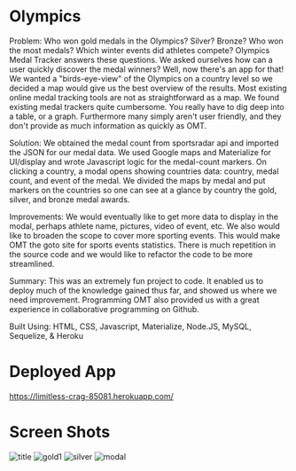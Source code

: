 # Olympics
Problem: Who won gold medals in the Olympics? Silver? Bronze? Who won the most medals? Which winter events did athletes compete? Olympics Medal Tracker answers these questions. We asked ourselves how can a user quickly discover the medal winners? Well, now there's an app for that! We wanted a "birds-eye-view" of the Olympics on a country level so we decided a map would give us the best overview of the results. Most existing online medal tracking tools are not as straightforward as a map. We found existing medal trackers quite cumbersome. You really have to dig deep into a table, or a graph. Furthermore many simply aren't user friendly, and they don't provide as much information as quickly as OMT. 

Solution: We obtained the medal count from sportsradar api and imported the JSON for our medal data.  We used Google maps and Materialize for UI/display and wrote Javascript logic for the medal-count markers. On clicking a country, a modal opens showing countries data: country, medal count, and event of the medal. We divided the maps by medal and put markers on the countries so one can see at a glance by country the gold, silver, and bronze medal awards.

Improvements: We would eventually like to get more data to display in the modal, perhaps athlete name, pictures, video of event, etc. We also would like to broaden the scope to cover more sporting events. This would make OMT the goto site for sports events statistics. There is much repetition in the source code and we would like to refactor the code to be more streamlined. 

Summary: This was an extremely fun project to code. It enabled us to deploy much of the knowledge gained thus far, and showed us where we need improvement. Programming OMT also provided us with a great experience in collaborative programming on Github.

Built Using: HTML, CSS, Javascript, Materialize, Node.JS, MySQL, Sequelize, & Heroku

# Deployed App
https://limitless-crag-85081.herokuapp.com/

# Screen Shots

![title](https://user-images.githubusercontent.com/27470842/36926025-7e0dffc4-1e2a-11e8-98c2-f09ddbcac661.PNG)
![gold1](https://user-images.githubusercontent.com/27470842/36926039-8ff005de-1e2a-11e8-9254-206debe6731c.PNG)
![silver](https://user-images.githubusercontent.com/27470842/36926051-9897124a-1e2a-11e8-9be1-f098276bc8a2.PNG)
![modal](https://user-images.githubusercontent.com/27470842/36926153-1ae33c10-1e2b-11e8-9d84-7ff318e4859a.PNG)
